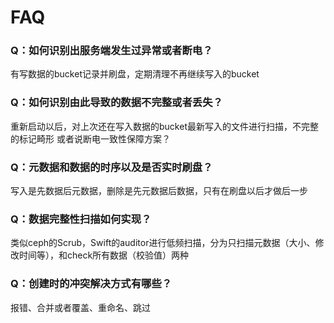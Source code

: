
# FAQ

### Q：如何识别出服务端发生过异常或者断电？
有写数据的bucket记录并刷盘，定期清理不再继续写入的bucket

### Q：如何识别由此导致的数据不完整或者丢失？
重新启动以后，对上次还在写入数据的bucket最新写入的文件进行扫描，不完整的标记畸形
或者说断电一致性保障方案？

### Q：元数据和数据的时序以及是否实时刷盘？
写入是先数据后元数据，删除是先元数据后数据，只有在刷盘以后才做后一步

### Q：数据完整性扫描如何实现？
类似ceph的Scrub，Swift的auditor进行低频扫描，分为只扫描元数据（大小、修改时间等），和check所有数据（校验值）两种

### Q：创建时的冲突解决方式有哪些？
报错、合并或者覆盖、重命名、跳过
